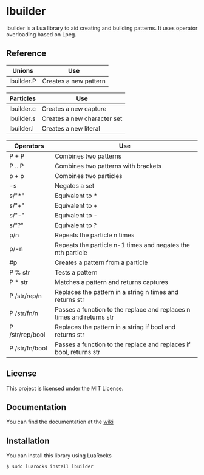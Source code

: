 # lbuilder
lbuilder is a Lua library to aid creating and building patterns. It uses operator overloading based on Lpeg.

## Reference

| **Unions**       | **Use**                                             |
| ------------ | ----------------------------------------------- |
| lbuilder.P   | Creates a new pattern                           |

| **Particles**    | **Use**                                             |
| ------------ | ----------------------------------------------- |
| lbuilder.c   | Creates a new capture                           |
| lbuilder.s   | Creates a new character set                     |
| lbuilder.l   | Creates a new literal                           |

| **Operators**       | **Use**                                                                   |
| --------------- | --------------------------------------------------------------------- |
| P + P           | Combines two patterns                                                 |
| P .. P          | Combines two patterns with brackets                                   |
| p + p           | Combines two particles                                                |
| -s              | Negates a set                                                         |
| s/"\*"          | Equivalent to \*                                                      |
| s/"+"           | Equivalent to +                                                       |
| s/"-"           | Equivalent to -                                                       |
| s/"?"           | Equivalent to ?                                                       |
| p/n             | Repeats the particle n times                                          |
| p/-n            | Repeats the particle n-1 times and negates the nth particle           |
| #p              | Creates a pattern from a particle                                     |
| P % str         | Tests a pattern                                                       |
| P * str        | Matches a pattern and returns captures                                | 
| P /str/rep/n    | Replaces the pattern in a string n times and returns str              |
| P /str/fn/n     | Passes a function to the replace and replaces n times and returns str |
| P /str/rep/bool | Replaces the pattern in a string if bool and returns str              |
| P /str/fn/bool  | Passes a function to the replace and replaces if bool, returns str    |

## License
This project is licensed under the MIT License.

## Documentation
You can find the documentation at the [wiki](http://lbuilder.daelvn.ga/wiki)

## Installation
You can install this library using LuaRocks
```
$ sudo luarocks install lbuilder
```
